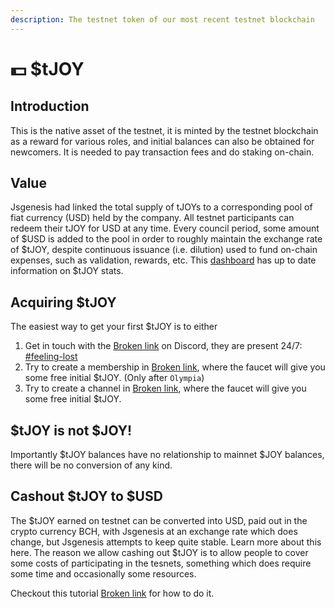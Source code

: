 ```yaml
---
description: The testnet token of our most recent testnet blockchain
---
```


# 💵 $tJOY

## Introduction

This is the native asset of the testnet, it is minted by the testnet blockchain as a reward for various roles, and initial balances can also be obtained for newcomers. It is needed to pay transaction fees and do staking on-chain.

## Value

Jsgenesis had linked the total supply of tJOYs to a corresponding pool of fiat currency (USD) held by the company. All testnet participants can redeem their tJOY for USD at any time. Every council period, some amount of $USD is added to the pool in order to roughly maintain the exchange rate of $tJOY, despite continuous issuance (i.e. dilution) used to fund on-chain expenses, such as validation, rewards, etc. This [dashboard](http://www.joystrem) has up to date information on $tJOY stats.

## Acquiring $tJOY

The easiest way to get your first $tJOY is to either

1. Get in touch with the  [Broken link](broken-reference "mention") on Discord, they are present 24/7: [#feeling-lost](../#feeling-lost "mention")
2. Try to create a membership in [Broken link](broken-reference "mention"), where the faucet will give you some free initial $tJOY. (Only after `Olympia`)
3. Try to create a channel in [Broken link](broken-reference "mention"), where the faucet will give you some free initial $tJOY.

## $tJOY is not $JOY!

Importantly $tJOY balances have no relationship to mainnet $JOY balances, there will be no conversion of any kind.

## Cashout $tJOY to $USD

The $tJOY earned on testnet can be converted into USD, paid out in the crypto currency BCH, with Jsgenesis at an exchange rate which does change, but Jsgenesis attempts to keep quite stable. Learn more about this here. The reason we allow cashing out $tJOY is to allow people to cover some costs of participating in the tesnets, something which does require some time and occasionally some resources.&#x20;

Checkout this tutorial [Broken link](broken-reference "mention") for how to do it.
